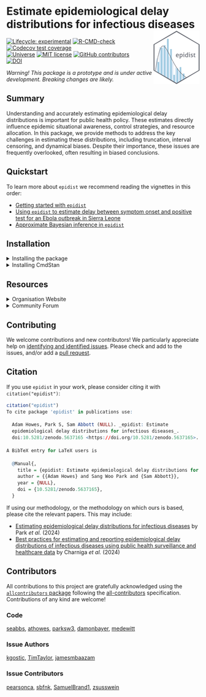 
# Estimate epidemiological delay distributions for infectious diseases<a href='https://epidist.epinowcast.org'><img src='man/figures/logo.png' align="right" height="139" /></a>

<!-- badges: start -->

[![Lifecycle:
experimental](https://img.shields.io/badge/lifecycle-experimental-orange.svg)](https://www.tidyverse.org/lifecycle/#experimental)
[![R-CMD-check](https://github.com/epinowcast/epidist/actions/workflows/R-CMD-check.yaml/badge.svg?branch=main)](https://github.com/epinowcast/epidist/actions/workflows/R-CMD-check.yaml)
[![Codecov test
coverage](https://codecov.io/gh/epinowcast/epidist/branch/main/graph/badge.svg)](https://app.codecov.io/gh/epinowcast/epidist)
</br>
[![Universe](https://epinowcast.r-universe.dev/badges/epidist)](https://epinowcast.r-universe.dev/epidist)
[![MIT
license](https://img.shields.io/badge/License-MIT-blue.svg)](https://github.com/epinowcast/epidist/blob/master/LICENSE.md/)
[![GitHub
contributors](https://img.shields.io/github/contributors/epinowcast/epidist)](https://github.com/epinowcast/epidist/graphs/contributors)
</br>
[![DOI](https://zenodo.org/badge/422611952.svg)](https://zenodo.org/badge/latestdoi/422611952)
<!-- badges: end -->

*Warning! This package is a prototype and is under active development.
Breaking changes are likely.*

## Summary

Understanding and accurately estimating epidemiological delay
distributions is important for public health policy. These estimates
directly influence epidemic situational awareness, control strategies,
and resource allocation. In this package, we provide methods to address
the key challenges in estimating these distributions, including
truncation, interval censoring, and dynamical biases. Despite their
importance, these issues are frequently overlooked, often resulting in
biased conclusions.

## Quickstart

To learn more about `epidist` we recommend reading the vignettes in this
order:

- [Getting started with
  `epidist`](https://epidist.epinowcast.org/articles/epidist.html)
- [Using `epidist` to estimate delay between symptom onset and positive
  test for an Ebola outbreak in Sierra
  Leone](https://epidist.epinowcast.org/articles/ebola.html)
- [Approximate Bayesian inference in
  `epidist`](https://epidist.epinowcast.org/articles/approx-inference.html)

## Installation

<details>
<summary>
Installing the package
</summary>
<!-- You can install the latest released version using the normal `R` function, though you need to point to `r-universe` instead of CRAN: -->
<!-- ```{r, eval = FALSE} -->
<!-- install.packages( -->
<!--   "epidist", repos = "https://epinowcast.r-universe.dev" -->
<!-- ) -->
<!-- ``` -->
<!-- Alternatively, y -->

You can use the [`remotes` package](https://remotes.r-lib.org/) to
install the development version from Github (warning! this version may
contain breaking changes and/or bugs):

``` r
remotes::install_github(
  "epinowcast/epidist", dependencies = TRUE
)
```

<!-- Similarly, you can install historical versions by specifying the release tag (e.g. this installs [`0.1.0`](https://github.com/epinowcast/epidist/releases/tag/v0.1.0)): -->
<!-- ```{r, eval = FALSE} -->
<!-- remotes::install_github( -->
<!--   "epinowcast/epidist", dependencies = TRUE, ref = "v0.2.0" -->
<!-- ) -->
<!-- ``` -->
<!-- *Note: You can also use that last approach to install a specific commit if needed, e.g. if you want to try out a specific unreleased feature, but not the absolute latest developmental version.* -->
</details>
<details>
<summary>
Installing CmdStan
</summary>

If you wish to do model fitting, you will need to install
[CmdStan](https://mc-stan.org/users/interfaces/cmdstan), which also
entails having a suitable C++ toolchain setup. We recommend using the
[`cmdstanr` package](https://mc-stan.org/cmdstanr/). The Stan team
provides instructions in the [*Getting started with
`cmdstanr`*](https://mc-stan.org/cmdstanr/articles/cmdstanr.html)
vignette, with other details and support at the [package
site](https://mc-stan.org/cmdstanr/), but the brief version is:

``` r
# if you not yet installed `epidist`, or you installed it without `Suggests` dependencies
install.packages("cmdstanr", repos = c("https://mc-stan.org/r-packages/", getOption("repos")))
# once `cmdstanr` is installed:
cmdstanr::install_cmdstan()
```

*Note: You can speed up CmdStan installation using the `cores` argument.
If you are installing a particular version of `epidist`, you may also
need to install a past version of CmdStan, which you can do with the
`version` argument.*

</details>
<!-- <details><summary>Alternative: Docker</summary> -->
<!-- We also provide a [Docker](https://www.docker.com/get-started/) image with [all dependencies installed](https://github.com/orgs/epinowcast/packages/container/package/epidist). You can use this image to run `epidist` without installing dependencies. -->
<!-- </details> -->

## Resources

<details>
<summary>
Organisation Website
</summary>

Our [organisation website](https://www.epinowcast.org/) includes links
to other resources, [guest posts](https://www.epinowcast.org/blog.html),
and [seminar schedule](https://www.epinowcast.org/seminars.html) for
both upcoming and past recordings.

</details>
<details>
<summary>
Community Forum
</summary>

Our [community forum](https://community.epinowcast.org/) has areas for
[question and answer](https://community.epinowcast.org/c/interface/15)
and [considering new methods and
tools](https://community.epinowcast.org/c/projects/11), among others. If
you are generally interested in real-time analysis of infectious
disease, you may find this useful even if do not use `epidist`.

</details>

## Contributing

We welcome contributions and new contributors! We particularly
appreciate help on [identifying and identified
issues](https://github.com/epinowcast/epidist/issues). Please check and
add to the issues, and/or add a [pull
request](https://github.com/epinowcast/epidist/pulls).

<!-- and see our [contributing guide](CONTRIBUTING.md) for more information. -->
<!-- ### How to make a bug report or feature request -->
<!-- Please briefly describe your problem and what output you expect in an [issue](https://github.com/epinowcast/epidist/issues). -->
<!-- If you have a question, please don't open an issue. Instead, ask on our [Q and A page](https://github.com/epinowcast/dist/discussions/categories/q-a). -->
<!-- See our [contributing guide](CONTRIBUTING.md) for more information. -->
<!-- ### Code of Conduct -->
<!-- Please note that the `epidist` project is released with a [Contributor Code of Conduct](CODE_OF_CONDUCT.md). By contributing to this project, you agree to abide by its terms. -->

## Citation

If you use `epidist` in your work, please consider citing it with
`citation("epidist")`:

``` r
citation("epidist")
To cite package 'epidist' in publications use:

  Adam Howes, Park S, Sam Abbott (NULL). _epidist: Estimate
  epidemiological delay distributions for infectious diseases_.
  doi:10.5281/zenodo.5637165 <https://doi.org/10.5281/zenodo.5637165>.

A BibTeX entry for LaTeX users is

  @Manual{,
    title = {epidist: Estimate epidemiological delay distributions for infectious diseases},
    author = {{Adam Howes} and Sang Woo Park and {Sam Abbott}},
    year = {NULL},
    doi = {10.5281/zenodo.5637165},
  }
```

If using our methodology, or the methodology on which ours is based,
please cite the relevant papers. This may include:

- [Estimating epidemiological delay distributions for infectious
  diseases](https://www.medrxiv.org/content/10.1101/2024.01.12.24301247v1)
  by Park *et al.* (2024)
- [Best practices for estimating and reporting epidemiological delay
  distributions of infectious diseases using public health surveillance
  and healthcare data](https://arxiv.org/abs/2405.08841) by Charniga *et
  al.* (2024)

## Contributors

<!-- ALL-CONTRIBUTORS-LIST:START - Do not remove or modify this section -->
<!-- prettier-ignore-start -->
<!-- markdownlint-disable -->

All contributions to this project are gratefully acknowledged using the
[`allcontributors`
package](https://github.com/ropenscilabs/allcontributors) following the
[all-contributors](https://allcontributors.org) specification.
Contributions of any kind are welcome!

### Code

<a href="https://github.com/epinowcast/epidist/commits?author=seabbs">seabbs</a>,
<a href="https://github.com/epinowcast/epidist/commits?author=athowes">athowes</a>,
<a href="https://github.com/epinowcast/epidist/commits?author=parksw3">parksw3</a>,
<a href="https://github.com/epinowcast/epidist/commits?author=damonbayer">damonbayer</a>,
<a href="https://github.com/epinowcast/epidist/commits?author=medewitt">medewitt</a>

### Issue Authors

<a href="https://github.com/epinowcast/epidist/issues?q=is%3Aissue+author%3Akgostic">kgostic</a>,
<a href="https://github.com/epinowcast/epidist/issues?q=is%3Aissue+author%3ATimTaylor">TimTaylor</a>,
<a href="https://github.com/epinowcast/epidist/issues?q=is%3Aissue+author%3Ajamesmbaazam">jamesmbaazam</a>

### Issue Contributors

<a href="https://github.com/epinowcast/epidist/issues?q=is%3Aissue+commenter%3Apearsonca">pearsonca</a>,
<a href="https://github.com/epinowcast/epidist/issues?q=is%3Aissue+commenter%3Asbfnk">sbfnk</a>,
<a href="https://github.com/epinowcast/epidist/issues?q=is%3Aissue+commenter%3ASamuelBrand1">SamuelBrand1</a>,
<a href="https://github.com/epinowcast/epidist/issues?q=is%3Aissue+commenter%3Azsusswein">zsusswein</a>

<!-- markdownlint-enable -->
<!-- prettier-ignore-end -->
<!-- ALL-CONTRIBUTORS-LIST:END -->
